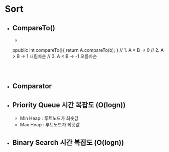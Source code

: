 # Sort

- ## CompareTo()

  -  ```java
    ppublic int compareTo(){
    	 return A.compareTo(b);
    }
    // 1. A = B -> 0
    // 2. A > B -> 1     내림차순
    // 3. A < B -> -1    오름차순
     ```

    

- ## Comparator

- ## Priority Queue  시간 복잡도 (O(logn))

  - Min Heap : 루트노드가 최솟값
  - Max Heap : 루트노드가 최댓값

- ## Binary Search  시간 복잡도 (O(logn))

